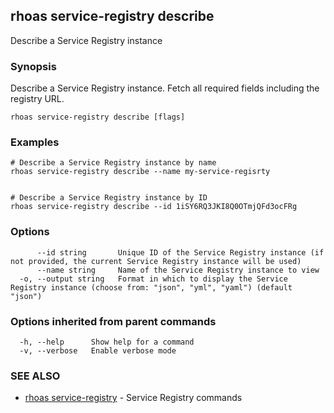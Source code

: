 ## rhoas service-registry describe

Describe a Service Registry instance

### Synopsis

Describe a Service Registry instance. Fetch all required fields including the registry URL.


```
rhoas service-registry describe [flags]
```

### Examples

```
# Describe a Service Registry instance by name
rhoas service-registry describe --name my-service-regisrty


# Describe a Service Registry instance by ID
rhoas service-registry describe --id 1iSY6RQ3JKI8Q0OTmjQFd3ocFRg

```

### Options

```
      --id string       Unique ID of the Service Registry instance (if not provided, the current Service Registry instance will be used)
      --name string     Name of the Service Registry instance to view
  -o, --output string   Format in which to display the Service Registry instance (choose from: "json", "yml", "yaml") (default "json")
```

### Options inherited from parent commands

```
  -h, --help      Show help for a command
  -v, --verbose   Enable verbose mode
```

### SEE ALSO

* [rhoas service-registry](rhoas_service-registry.md)	 - Service Registry commands


